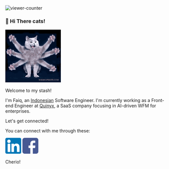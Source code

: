 
## 
![viewer-counter](https://komarev.com/ghpvc/?username=kaboel)
### 👋  Hi There cats!
<img src="image/cats-wave.gif" width="175" alt="Octo-wave"/>

Welcome to my stash!

I'm Faiq, an [Indonesian](https://www.indonesia.travel/gb/en/hom) Software Engineer.
I'm currently working as a Front-end Engineer at [Quinyx](https://quinyx.com), a SaaS company focusing in AI-driven WFM for enterprises.

Let's get connected! 

You can connect with me through these:

<a href="https://linkedin.com/in/faiqx/" target="_blank"><img src="image/174857.png" alt="LinkedIn" width="50" height="50"/></a>
<a href="https://facebook.com/faiqkaboel/" target="_blank"><img src="image/174848.png" alt="Facebook" width="50" height="50"/></a>

Cherio!

##
